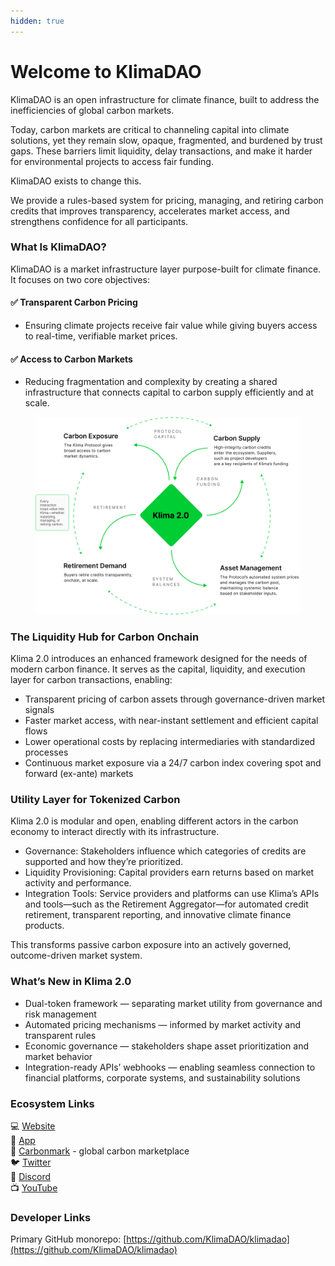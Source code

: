 ```yaml
---
hidden: true
---
```


# Welcome to KlimaDAO

KlimaDAO is an open infrastructure for climate finance, built to address the inefficiencies of global carbon markets.

Today, carbon markets are critical to channeling capital into climate solutions, yet they remain slow, opaque, fragmented, and burdened by trust gaps. These barriers limit liquidity, delay transactions, and make it harder for environmental projects to access fair funding.

KlimaDAO exists to change this.

We provide a rules-based system for pricing, managing, and retiring carbon credits that improves transparency, accelerates market access, and strengthens confidence for all participants.

### What Is KlimaDAO?

KlimaDAO is a market infrastructure layer purpose-built for climate finance. It focuses on two core objectives:

#### ✅ Transparent Carbon Pricing

* Ensuring climate projects receive fair value while giving buyers access to real-time, verifiable market prices.

#### ✅ Access to Carbon Markets

* Reducing fragmentation and complexity by creating a shared infrastructure that connects capital to carbon supply efficiently and at scale.



<figure><img src=".gitbook/assets/Group 1444.png" alt=""><figcaption></figcaption></figure>

### The Liquidity Hub for Carbon Onchain

Klima 2.0 introduces an enhanced framework designed for the needs of modern carbon finance. It serves as the capital, liquidity, and execution layer for carbon transactions, enabling:

* Transparent pricing of carbon assets through governance-driven market signals
* Faster market access, with near-instant settlement and efficient capital flows
* Lower operational costs by replacing intermediaries with standardized processes
* Continuous market exposure via a 24/7 carbon index covering spot and forward (ex-ante) markets

### Utility Layer for Tokenized Carbon

Klima 2.0 is modular and open, enabling different actors in the carbon economy to interact directly with its infrastructure.

* Governance: Stakeholders influence which categories of credits are supported and how they’re prioritized.
* Liquidity Provisioning: Capital providers earn returns based on market activity and performance.
* Integration Tools: Service providers and platforms can use Klima’s APIs and tools—such as the Retirement Aggregator—for automated credit retirement, transparent reporting, and innovative climate finance products.

This transforms passive carbon exposure into an actively governed, outcome-driven market system.

### What’s New in Klima 2.0

* Dual-token framework — separating market utility from governance and risk management
* Automated pricing mechanisms — informed by market activity and transparent rules
* Economic governance — stakeholders shape asset prioritization and market behavior
* Integration-ready APIs’ webhooks — enabling seamless connection to financial platforms, corporate systems, and sustainability solutions

### Ecosystem Links

💻 [Website](https://www.klimaprotocol.com/)\
🌲 [App](https://app.klimaprotocol.com/)\
🔵 [Carbonmark](https://www.carbonmark.com/) - global carbon marketplace\
🐦 [Twitter](https://twitter.com/klimadao) \
💬 [Discord](https://discord.gg/klimadao) \
📺 [YouTube](https://www.youtube.com/@KlimaDAOfinance)

### Developer Links

Primary GitHub monorepo: [https://github.com/KlimaDAO/klimadao](https://github.com/KlimaDAO/klimadao)
